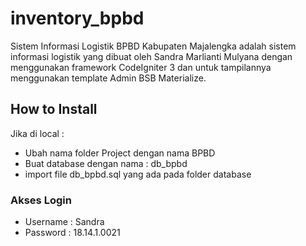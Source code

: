 # inventory_bpbd
Sistem Informasi Logistik BPBD Kabupaten Majalengka adalah sistem informasi logistik yang dibuat oleh Sandra Marlianti Mulyana dengan menggunakan framework CodeIgniter 3 dan untuk tampilannya menggunakan template Admin BSB Materialize.

## How to Install
Jika di local :
- Ubah nama folder Project dengan nama BPBD
- Buat database dengan nama : db_bpbd
- import file db_bpbd.sql yang ada pada folder database

### Akses Login
- Username : Sandra
- Password : 18.14.1.0021
